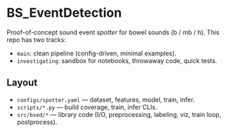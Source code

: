 # BS_EventDetection

Proof-of-concept sound event *spotter* for bowel sounds (b / mb / h).
This repo has two tracks:
- `main`: clean pipeline (config-driven, minimal examples).
- `investigating`: sandbox for notebooks, throwaway code, quick tests.

## Layout
- `configs/spotter.yaml` — dataset, features, model, train, infer.
- `scripts/*.py` — build coverage, train, infer CLIs.
- `src/bsed/*` — library code (I/O, preprocessing, labeling, viz, train loop, postprocess).

